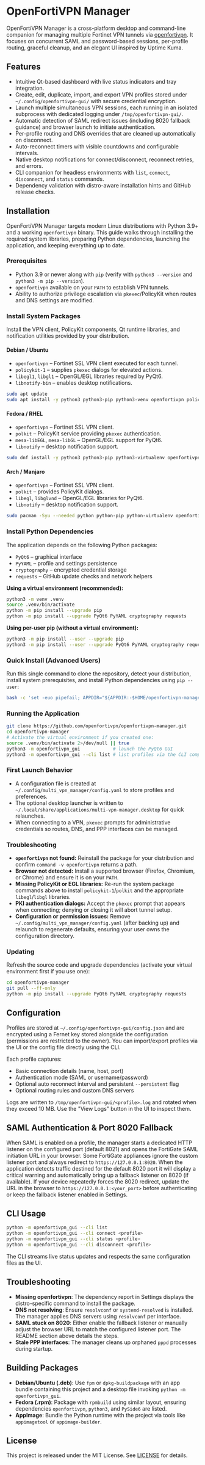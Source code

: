 # OpenFortiVPN Manager

OpenFortiVPN Manager is a cross-platform desktop and command-line companion for managing
multiple Fortinet VPN tunnels via [openfortivpn](https://github.com/adrienverge/openfortivpn).
It focuses on concurrent SAML and password-based sessions, per-profile routing, graceful
cleanup, and an elegant UI inspired by Uptime Kuma.

## Features

- Intuitive Qt-based dashboard with live status indicators and tray integration.
- Create, edit, duplicate, import, and export VPN profiles stored under
  `~/.config/openfortivpn-gui/` with secure credential encryption.
- Launch multiple simultaneous VPN sessions, each running in an isolated subprocess with
  dedicated logging under `/tmp/openfortivpn-gui/`.
- Automatic detection of SAML redirect issues (including 8020 fallback guidance) and
  browser launch to initiate authentication.
- Per-profile routing and DNS overrides that are cleaned up automatically on disconnect.
- Auto-reconnect timers with visible countdowns and configurable intervals.
- Native desktop notifications for connect/disconnect, reconnect retries, and errors.
- CLI companion for headless environments with `list`, `connect`, `disconnect`, and
  `status` commands.
- Dependency validation with distro-aware installation hints and GitHub release checks.

## Installation

OpenFortiVPN Manager targets modern Linux distributions with Python 3.9+ and a working `openfortivpn` binary. This guide walks through installing the required system libraries, preparing Python dependencies, launching the application, and keeping everything up to date.

### Prerequisites

- Python 3.9 or newer along with `pip` (verify with `python3 --version` and `python3 -m pip --version`).
- `openfortivpn` available on your `PATH` to establish VPN tunnels.
- Ability to authorize privilege escalation via `pkexec`/PolicyKit when routes and DNS settings are modified.

### Install System Packages

Install the VPN client, PolicyKit components, Qt runtime libraries, and notification utilities provided by your distribution.

#### Debian / Ubuntu

- `openfortivpn` – Fortinet SSL VPN client executed for each tunnel.
- `policykit-1` – supplies `pkexec` dialogs for elevated actions.
- `libegl1`, `libgl1` – OpenGL/EGL libraries required by PyQt6.
- `libnotify-bin` – enables desktop notifications.

```bash
sudo apt update
sudo apt install -y python3 python3-pip python3-venv openfortivpn policykit-1 libegl1 libgl1 libnotify-bin
```

#### Fedora / RHEL

- `openfortivpn` – Fortinet SSL VPN client.
- `polkit` – PolicyKit service providing `pkexec` authentication.
- `mesa-libEGL`, `mesa-libGL` – OpenGL/EGL support for PyQt6.
- `libnotify` – desktop notification support.

```bash
sudo dnf install -y python3 python3-pip python3-virtualenv openfortivpn polkit mesa-libEGL mesa-libGL libnotify
```

#### Arch / Manjaro

- `openfortivpn` – Fortinet SSL VPN client.
- `polkit` – provides PolicyKit dialogs.
- `libegl`, `libglvnd` – OpenGL/EGL libraries for PyQt6.
- `libnotify` – desktop notification support.

```bash
sudo pacman -Syu --needed python python-pip python-virtualenv openfortivpn polkit libegl libglvnd libnotify
```

### Install Python Dependencies

The application depends on the following Python packages:

- `PyQt6` – graphical interface
- `PyYAML` – profile and settings persistence
- `cryptography` – encrypted credential storage
- `requests` – GitHub update checks and network helpers

**Using a virtual environment (recommended):**

```bash
python3 -m venv .venv
source .venv/bin/activate
python -m pip install --upgrade pip
python -m pip install --upgrade PyQt6 PyYAML cryptography requests
```

**Using per-user pip (without a virtual environment):**

```bash
python3 -m pip install --user --upgrade pip
python3 -m pip install --user --upgrade PyQt6 PyYAML cryptography requests
```

### Quick Install (Advanced Users)

Run this single command to clone the repository, detect your distribution, install system prerequisites, and install Python dependencies using `pip --user`:

```bash
bash -c 'set -euo pipefail; APPDIR="${APPDIR:-$HOME/openfortivpn-manager}"; [ -d "$APPDIR" ] || git clone https://github.com/openfortivpn/openfortivpn-manager.git "$APPDIR"; cd "$APPDIR"; . /etc/os-release; case "$ID" in ubuntu|debian) sudo apt update && sudo apt install -y python3 python3-pip python3-venv openfortivpn policykit-1 libegl1 libgl1 libnotify-bin ;; fedora|rhel|centos) sudo dnf install -y python3 python3-pip python3-virtualenv openfortivpn polkit mesa-libEGL mesa-libGL libnotify ;; arch|manjaro) sudo pacman -Syu --needed python python-pip python-virtualenv openfortivpn polkit libegl libglvnd libnotify ;; *) echo "Unsupported distribution: $ID" >&2; exit 1 ;; esac; python3 -m pip install --user --upgrade pip; python3 -m pip install --user --upgrade PyQt6 PyYAML cryptography requests'
```

### Running the Application

```bash
git clone https://github.com/openfortivpn/openfortivpn-manager.git
cd openfortivpn-manager
# Activate the virtual environment if you created one:
source .venv/bin/activate 2>/dev/null || true
python3 -m openfortivpn_gui            # launch the PyQt6 GUI
python3 -m openfortivpn_gui --cli list # list profiles via the CLI companion
```

### First Launch Behavior

- A configuration file is created at `~/.config/multi_vpn_manager/config.yaml` to store profiles and preferences.
- The optional desktop launcher is written to `~/.local/share/applications/multi-vpn-manager.desktop` for quick relaunches.
- When connecting to a VPN, `pkexec` prompts for administrative credentials so routes, DNS, and PPP interfaces can be managed.

### Troubleshooting

- **`openfortivpn` not found:** Reinstall the package for your distribution and confirm `command -v openfortivpn` returns a path.
- **Browser not detected:** Install a supported browser (Firefox, Chromium, or Chrome) and ensure it is on your `PATH`.
- **Missing PolicyKit or EGL libraries:** Re-run the system package commands above to install `policykit-1`/`polkit` and the appropriate `libegl`/`libgl` libraries.
- **PKI authentication dialogs:** Accept the `pkexec` prompt that appears when connecting; denying or closing it will abort tunnel setup.
- **Configuration or permission issues:** Remove `~/.config/multi_vpn_manager/config.yaml` (after backing up) and relaunch to regenerate defaults, ensuring your user owns the configuration directory.

### Updating

Refresh the source code and upgrade dependencies (activate your virtual environment first if you use one):

```bash
cd openfortivpn-manager
git pull --ff-only
python -m pip install --upgrade PyQt6 PyYAML cryptography requests
```
## Configuration

Profiles are stored at `~/.config/openfortivpn-gui/config.json` and are encrypted using a
Fernet key stored alongside the configuration (permissions are restricted to the owner).
You can import/export profiles via the UI or the config file directly using the CLI.

Each profile captures:

- Basic connection details (name, host, port)
- Authentication mode (SAML or username/password)
- Optional auto reconnect interval and persistent `--persistent` flag
- Optional routing rules and custom DNS servers

Logs are written to `/tmp/openfortivpn-gui/<profile>.log` and rotated when they exceed
10 MB. Use the "View Logs" button in the UI to inspect them.

## SAML Authentication & Port 8020 Fallback

When SAML is enabled on a profile, the manager starts a dedicated HTTP listener on the
configured port (default 8021) and opens the FortiGate SAML initiation URL in your browser.
Some FortiGate appliances ignore the custom listener port and always redirect to
`https://127.0.0.1:8020`. When the application detects traffic destined for the default
8020 port it will display a critical warning and automatically bring up a fallback
listener on 8020 (if available). If your device repeatedly forces the 8020 redirect,
update the URL in the browser to `https://127.0.0.1:<your_port>` before authenticating
or keep the fallback listener enabled in Settings.

## CLI Usage

```bash
python -m openfortivpn_gui --cli list
python -m openfortivpn_gui --cli connect <profile>
python -m openfortivpn_gui --cli status <profile>
python -m openfortivpn_gui --cli disconnect <profile>
```

The CLI streams live status updates and respects the same configuration files as the UI.

## Troubleshooting

- **Missing openfortivpn**: The dependency report in Settings displays the distro-specific
  command to install the package.
- **DNS not resolving**: Ensure `resolvconf` or `systemd-resolved` is installed. The manager
  applies DNS servers using `resolvconf` per interface.
- **SAML stuck on 8020**: Either enable the fallback listener or manually adjust the browser
  URL to match the configured listener port. The README section above details the steps.
- **Stale PPP interfaces**: The manager cleans up orphaned `pppd` processes during startup.

## Building Packages

- **Debian/Ubuntu (.deb)**: Use `fpm` or `dpkg-buildpackage` with an app bundle containing
  this project and a desktop file invoking `python -m openfortivpn_gui`.
- **Fedora (.rpm)**: Package with `rpmbuild` using similar layout, ensuring dependencies
  `openfortivpn`, `python3`, and `PySide6` are listed.
- **AppImage**: Bundle the Python runtime with the project via tools like `appimagetool`
  or `appimage-builder`.

## License

This project is released under the MIT License. See [LICENSE](LICENSE) for details.

